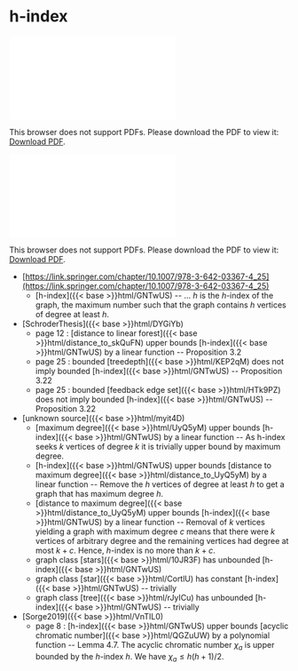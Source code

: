 # h-index




<object data="../local_GNTwUS.pdf" type="application/pdf" width="100%" height="480px"><embed src="../local_GNTwUS.pdf"><p>This browser does not support PDFs. Please download the PDF to view it: <a href="../local_GNTwUS.pdf">Download PDF</a>.</p></embed></object>


<object data="../inclusions_GNTwUS.pdf" type="application/pdf" width="100%" height="480px"><embed src="../inclusions_GNTwUS.pdf"><p>This browser does not support PDFs. Please download the PDF to view it: <a href="../inclusions_GNTwUS.pdf">Download PDF</a>.</p></embed></object>

*  [https://link.springer.com/chapter/10.1007/978-3-642-03367-4_25](https://link.springer.com/chapter/10.1007/978-3-642-03367-4_25)
    * [h-index]({{< base >}}html/GNTwUS) -- ... $h$ is the $h$-index of the graph, the maximum number such that the graph contains $h$ vertices of degree at least $h$.
*  [SchroderThesis]({{< base >}}html/DYGiYb)
    * page 12 : [distance to linear forest]({{< base >}}html/distance_to_skQuFN) upper bounds [h-index]({{< base >}}html/GNTwUS) by a linear function -- Proposition 3.2
    * page 25 : bounded [treedepth]({{< base >}}html/KEP2qM) does not imply bounded [h-index]({{< base >}}html/GNTwUS) -- Proposition 3.22
    * page 25 : bounded [feedback edge set]({{< base >}}html/HTk9PZ) does not imply bounded [h-index]({{< base >}}html/GNTwUS) -- Proposition 3.22
*  [unknown source]({{< base >}}html/myit4D)
    * [maximum degree]({{< base >}}html/UyQ5yM) upper bounds [h-index]({{< base >}}html/GNTwUS) by a linear function -- As h-index seeks $k$ vertices of degree $k$ it is trivially upper bound by maximum degree.
    * [h-index]({{< base >}}html/GNTwUS) upper bounds [distance to maximum degree]({{< base >}}html/distance_to_UyQ5yM) by a linear function -- Remove the $h$ vertices of degree at least $h$ to get a graph that has maximum degree $h$.
    * [distance to maximum degree]({{< base >}}html/distance_to_UyQ5yM) upper bounds [h-index]({{< base >}}html/GNTwUS) by a linear function -- Removal of $k$ vertices yielding a graph with maximum degree $c$ means that there were $k$ vertices of arbitrary degree and the remaining vertices had degree at most $k+c$. Hence, $h$-index is no more than $k+c$.
    * graph class [stars]({{< base >}}html/10JR3F) has unbounded [h-index]({{< base >}}html/GNTwUS)
    * graph class [star]({{< base >}}html/CortlU) has constant [h-index]({{< base >}}html/GNTwUS) -- trivially
    * graph class [tree]({{< base >}}html/rJyICu) has unbounded [h-index]({{< base >}}html/GNTwUS) -- trivially
*  [Sorge2019]({{< base >}}html/VnTIL0)
    * page 8 : [h-index]({{< base >}}html/GNTwUS) upper bounds [acyclic chromatic number]({{< base >}}html/QGZuUW) by a polynomial function -- Lemma 4.7. The acyclic chromatic number $\chi_a$ is upper bounded by the $h$-index $h$. We have $\chi_a \le h(h+1)/2$.